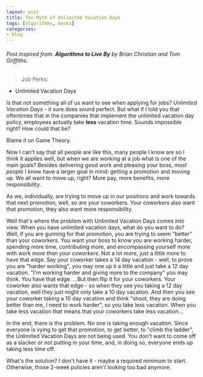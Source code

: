 ```yaml
---
layout: post
title: The Myth of Unlimited Vacation Days
tags: [algorithms, books]
categories:
- blog
---
```


###### Post inspired from: **Algorithms to Live By** by Brian Christian and Tom Griffiths.

> Job Perks:
- Unlimited Vacation Days

Is that not something all of us want to see when applying for jobs? _Unlimited Vacation Days_ - it sure does sound perfect. But what if I told you that oftentimes that in the companies that implement the unlimited vacation day policy, employees actually take **less** vacation time. Sounds impossible right? How could that be?

Blame it on Game Theory.

Now I can't say that all people are like this, many people I know are so I think it applies well, but when we are working at a job what is one of the main goals? Besides delivering good work and pleasing your boss, *most people* I know have a larger goal in mind: getting a promotion and moving up. We all want to move up, right? More pay, more benefits, more responsibility.

As we, individually, are trying to move up in our positions and work towards that next promotion, well, so are your coworkers. Your coworkers also want that promotion, they also want more responsibility.

Well that's where the problem with Unlimited Vacation Days comes into view. When you have unlimited vacation days, what do you want to do? Well, if you are gunning for that promotion, you are trying to seem "better" than your coworkers. You want your boss to know you are working harder, spending more time, contributing more, and encompassing yourself more with work *more than your coworkers.* Not a lot more, just a little more to have that edge. Say your coworker takes a 14 day vacation - well, to prove you are "harder working", you may one up it a little and just take a 12 day vacation. "I'm working harder and giving more to the company" you may think. You have that edge.
...But then flip it for your coworkers. Your coworker also wants that edge - so when they see you taking a 12 day vacation, well they just might only take a 10 day vacation. And then you see your coworker taking a 10 day vacation and think "shoot, they are doing better than me, I need to work harder", so you take less vacation. When you take less vacation that means that your coworkers take less vacation...

In the end, there is the problem. No one is taking enough vacation. Since everyone is vying to get that promotion, to get better, to "climb the ladder", the Unlimited Vacation Days are not being used. You don't want to come off as a slacker or not putting in your time, and, in doing so, everyone ends up taking less time off.

What's the solution? I don't have it - maybe a required minimum to start. Otherwise, those 2-week policies aren't looking too bad anymore.
